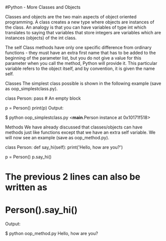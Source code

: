 #Python - More Classes and Objects

Classes and objects are the two main aspects of object oriented programming. A class creates a new type where objects are instances of the class. An analogy is that you can have variables of type int which translates to saying that variables that store integers are variables which are instances (objects) of the int class.


The self
Class methods have only one specific difference from ordinary functions - they must have an extra first name that has to be added to the beginning of the parameter list, but you do not give a value for this parameter when you call the method, Python will provide it. This particular variable refers to the object itself, and by convention, it is given the name self.


Classes
The simplest class possible is shown in the following example (save as oop_simplestclass.py).

class Person:
    pass  # An empty block

p = Person()
print(p)
Output:

$ python oop_simplestclass.py
<__main__.Person instance at 0x10171f518>

Methods
We have already discussed that classes/objects can have methods just like functions except that we have an extra self variable. We will now see an example (save as oop_method.py).

class Person:
    def say_hi(self):
        print('Hello, how are you?')

p = Person()
p.say_hi()
# The previous 2 lines can also be written as
# Person().say_hi()
Output:

$ python oop_method.py
Hello, how are you?


